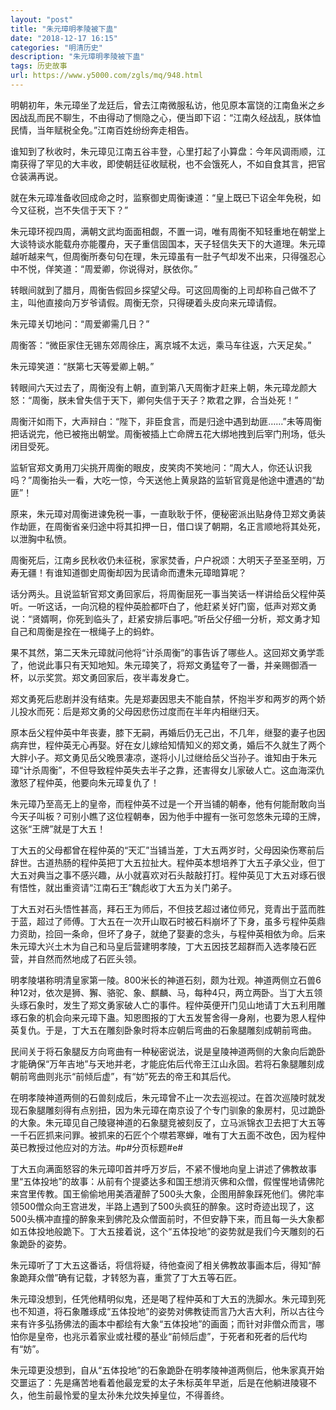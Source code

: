 ```yaml
---
layout: "post"
title: "朱元璋明孝陵被下蛊"
date: "2018-12-17 16:15"
categories: "明清历史"
description: "朱元璋明孝陵被下蛊"
tags: 历史故事
url: https://www.y5000.com/zgls/mq/948.html
---
```






明朝初年，朱元璋坐了龙廷后，曾去江南微服私访，他见原本富饶的江南鱼米之乡因战乱而民不聊生，不由得动了恻隐之心，便当即下诏：“江南久经战乱，朕体恤民情，当年赋税全免。”江南百姓纷纷奔走相告。

谁知到了秋收时，朱元璋见江南五谷丰登，心里打起了小算盘：今年风调雨顺，江南获得了罕见的大丰收，即使朝廷征收赋税，也不会饿死人，不如自食其言，把官仓装满再说。

就在朱元璋准备收回成命之时，监察御史周衡谏道：“皇上既已下诏全年免税，如今又征税，岂不失信于天下？”

朱元璋环视四周，满朝文武均面面相觑，不置一词，唯有周衡不知轻重地在朝堂上大谈特谈水能载舟亦能覆舟，天子重信固国本，天子轻信失天下的大道理。朱元璋越听越来气，但周衡所奏句句在理，朱元璋虽有一肚子气却发不出来，只得强忍心中不悦，佯笑道：“周爱卿，你说得对，朕依你。”

转眼间就到了腊月，周衡告假回乡探望父母。可这回周衡的上司却称自己做不了主，叫他直接向万岁爷请假。周衡无奈，只得硬着头皮向来元璋请假。

朱元璋关切地问：“周爱卿需几日？”

周衡答：“微臣家住无锡东郊周徐庄，离京城不太远，乘马车往返，六天足矣。”

朱元璋笑道：“朕第七天等爱卿上朝。”

转眼间六天过去了，周衡没有上朝，直到第八天周衡才赶来上朝，朱元璋龙颜大怒：“周衡，朕未曾失信于天下，卿何失信于天子？欺君之罪，合当处死！”

周衡汗如雨下，大声辩白：“陛下，非臣食言，而是归途中遇到劫匪……”未等周衡把话说完，他已被拖出朝堂。周衡被插上亡命牌五花大绑地拽到后宰门刑场，低头闭目受死。

监斩官郑文勇用刀尖挑开周衡的眼皮，皮笑肉不笑地问：“周大人，你还认识我吗？”周衡抬头一看，大吃一惊，今天送他上黄泉路的监斩官竟是他途中遭遇的“劫匪”！

原来，朱元璋对周衡进谏免税一事，一直耿耿于怀，便秘密派出贴身侍卫郑文勇装作劫匪，在周衡省亲归途中将其扣押一日，借口误了朝期，名正言顺地将其处死，以泄胸中私愤。

周衡死后，江南乡民秋收仍未征税，家家焚香，户户祝颂：大明天子至圣至明，万寿无疆！有谁知道御史周衡却因为民请命而遭朱元璋暗算呢？

话分两头。且说监斩官郑文勇回家后，将周衡屈死一事当笑话一样讲给岳父程仲英听。一听这话，一向沉稳的程仲英脸都吓白了，他赶紧关好门窗，低声对郑文勇说：“贤婿啊，你死到临头了，赶紧安排后事吧。”听岳父仔细一分析，郑文勇才知自己和周衡是拴在一根绳子上的蚂蚱。

果不其然，第二天朱元璋就问他将“计杀周衡”的事告诉了哪些人。这回郑文勇学乖了，他说此事只有天知地知。朱元璋笑了，将郑文勇猛夸了一番，并亲赐御酒一杯，以示奖赏。郑文勇回家后，夜半毒发身亡。

郑文勇死后悲剧并没有结束。先是郑妻因思夫不能自禁，怀抱半岁和两岁的两个娇儿投水而死：后是郑文勇的父母因悲伤过度而在半年内相继归天。

原本岳父程仲英中年丧妻，膝下无嗣，再婚后仍无己出，不几年，继娶的妻子也因病弃世，程仲英无心再娶。好在女儿嫁给知情知义的郑文勇，婚后不久就生了两个大胖小子。郑文勇见岳父晚景凄凉，遂将小儿过继给岳父当孙子。谁知由于朱元璋“计杀周衡”，不但导致程仲英失去半子之靠，还害得女儿家破人亡。这血海深仇激怒了程仲英，他要向朱元璋复仇了！

朱元璋乃至高无上的皇帝，而程仲英不过是一个开当铺的朝奉，他有何能耐敢向当今天子叫板？可别小瞧了这位程朝奉，因为他手中握有一张可忽悠朱元璋的王牌，这张“王牌”就是丁大五！

丁大五的父母都曾在程仲英的“天汇”当铺当差，丁大五两岁时，父母因染伤寒前后辞世。古道热肠的程仲英把丁大五拉扯大。程仲英本想培养丁大五子承父业，但丁大五对典当之事不感兴趣，从小就喜欢对石头敲敲打打。程仲英见丁大五对琢石很有悟性，就出重资请“江南石王”魏彪收丁大五为关门弟子。

丁大五对石头悟性甚高，拜石王为师后，不但技艺超过诸位师兄，竞青出于蓝而胜于蓝，超过了师傅。丁大五在一次开山取石时被石料崩坏了下身，虽多亏程仲英鼎力资助，捡回一条命，但坏了身子，就绝了娶妻的念头，与程仲英相依为命。后来朱元璋大兴土木为自己和马皇后营建明孝陵，丁大五因技艺超群而入选孝陵石匠营，并自然而然地成了石匠头领。

明孝陵堪称明清皇家第一陵。800米长的神道石刻，颇为壮观。神道两侧立石兽6种12对，依次是狮、獬、骆驼、象、麒麟、马，每种4只，两立两卧。当丁大五领头琢石象时，发生了郑文勇家破人亡的事件。程仲英便开门见山地请丁大五利用雕琢石象的机会向来元璋下蛊。知恩图报的丁大五发誓舍得一身剐，也要为恩人程仲英复仇。于是，丁大五在雕刻卧象时将本应朝后弯曲的石象腿雕刻成朝前弯曲。

民间关于将石象腿反方向弯曲有一种秘密说法，说是皇陵神道两侧的大象向后跪卧才能确保“万年吉地”与天地并老，才能庇佑后代帝王江山永固。若将石象腿雕刻成朝前弯曲则兆示“前倾后虚”，有“妨”死去的帝王和其后代。

在明孝陵神道两侧的石兽刻成后，朱元璋曾不止一次去巡视过。在首次巡陵时就发现石象腿雕刻得有点别扭，因为朱元璋在南京设了个专门驯象的象房村，见过跪卧的大象。朱元璋见自己陵寝神道的石象腿竞被刻反了，立马派锦衣卫去把丁大五等一千石匠抓来问罪。被抓来的石匠个个噤若寒蝉，唯有丁大五面不改色，因为程仲英已教授过他应对的方法。#p#分页标题#e#

丁大五向满面怒容的朱元璋叩首并呼万岁后，不紧不慢地向皇上讲述了佛教故事里“五体投地”的故事：从前有个提婆达多和国王想消灭佛和众僧，假惺惺地请佛陀来宫里传教。国王偷偷地用美酒灌醉了500头大象，企图用醉象踩死他们。佛陀率领500僧众向王宫进发，半路上遇到了500头疯狂的醉象。这时奇迹出现了，这500头横冲直撞的醉象来到佛陀及众僧面前时，不但安静下来，而且每一头大象都如五体投地般跪下。丁大五接着说，这个“五体投地”的姿势就是我们今天雕刻的石象跪卧的姿势。

朱元璋听了丁大五这番话，将信将疑，待他查阅了相关佛教故事画本后，得知“醉象跪拜众僧”确有记载，才转怒为喜，重赏了丁大五等石匠。

朱元璋没想到，任凭他精明似鬼，还是喝了程仲英和丁大五的洗脚水。朱元璋到死也不知道，将石象雕琢成“五体投地”的姿势对佛教徒而言乃大吉大利，所以古往今来有许多弘扬佛法的画本中都绘有大象“五体投地”的画面；而针对非僧众而言，哪怕你是皇帝，也兆示着家业或社稷的基业“前倾后虚”，于死者和死者的后代均有“妨”。

朱元璋更没想到，自从“五体投地”的石象跪卧在明孝陵神道两侧后，他朱家真开始交噩运了：先是痛苦地看着他最宠爱的太子朱标英年早逝，后是在他躺进陵寝不久，他生前最怜爱的皇太孙朱允炆失掉皇位，不得善终。
